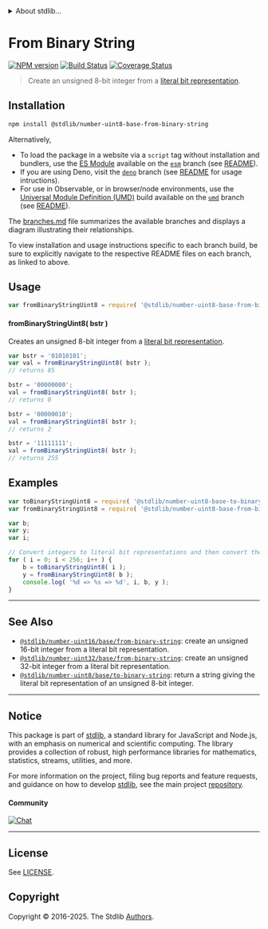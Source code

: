 <!--

@license Apache-2.0

Copyright (c) 2018 The Stdlib Authors.

Licensed under the Apache License, Version 2.0 (the "License");
you may not use this file except in compliance with the License.
You may obtain a copy of the License at

   http://www.apache.org/licenses/LICENSE-2.0

Unless required by applicable law or agreed to in writing, software
distributed under the License is distributed on an "AS IS" BASIS,
WITHOUT WARRANTIES OR CONDITIONS OF ANY KIND, either express or implied.
See the License for the specific language governing permissions and
limitations under the License.

-->


<details>
  <summary>
    About stdlib...
  </summary>
  <p>We believe in a future in which the web is a preferred environment for numerical computation. To help realize this future, we've built stdlib. stdlib is a standard library, with an emphasis on numerical and scientific computation, written in JavaScript (and C) for execution in browsers and in Node.js.</p>
  <p>The library is fully decomposable, being architected in such a way that you can swap out and mix and match APIs and functionality to cater to your exact preferences and use cases.</p>
  <p>When you use stdlib, you can be absolutely certain that you are using the most thorough, rigorous, well-written, studied, documented, tested, measured, and high-quality code out there.</p>
  <p>To join us in bringing numerical computing to the web, get started by checking us out on <a href="https://github.com/stdlib-js/stdlib">GitHub</a>, and please consider <a href="https://opencollective.com/stdlib">financially supporting stdlib</a>. We greatly appreciate your continued support!</p>
</details>

# From Binary String

[![NPM version][npm-image]][npm-url] [![Build Status][test-image]][test-url] [![Coverage Status][coverage-image]][coverage-url] <!-- [![dependencies][dependencies-image]][dependencies-url] -->

> Create an unsigned 8-bit integer from a [literal bit representation][@stdlib/number/uint8/base/to-binary-string].

<section class="installation">

## Installation

```bash
npm install @stdlib/number-uint8-base-from-binary-string
```

Alternatively,

-   To load the package in a website via a `script` tag without installation and bundlers, use the [ES Module][es-module] available on the [`esm`][esm-url] branch (see [README][esm-readme]).
-   If you are using Deno, visit the [`deno`][deno-url] branch (see [README][deno-readme] for usage intructions).
-   For use in Observable, or in browser/node environments, use the [Universal Module Definition (UMD)][umd] build available on the [`umd`][umd-url] branch (see [README][umd-readme]).

The [branches.md][branches-url] file summarizes the available branches and displays a diagram illustrating their relationships.

To view installation and usage instructions specific to each branch build, be sure to explicitly navigate to the respective README files on each branch, as linked to above.

</section>

<section class="usage">

## Usage

```javascript
var fromBinaryStringUint8 = require( '@stdlib/number-uint8-base-from-binary-string' );
```

#### fromBinaryStringUint8( bstr )

Creates an unsigned 8-bit integer from a [literal bit representation][@stdlib/number/uint8/base/to-binary-string].

```javascript
var bstr = '01010101';
var val = fromBinaryStringUint8( bstr );
// returns 85

bstr = '00000000';
val = fromBinaryStringUint8( bstr );
// returns 0

bstr = '00000010';
val = fromBinaryStringUint8( bstr );
// returns 2

bstr = '11111111';
val = fromBinaryStringUint8( bstr );
// returns 255
```

</section>

<!-- /.usage -->

<section class="examples">

## Examples

<!-- eslint no-undef: "error" -->

```javascript
var toBinaryStringUint8 = require( '@stdlib/number-uint8-base-to-binary-string' );
var fromBinaryStringUint8 = require( '@stdlib/number-uint8-base-from-binary-string' );

var b;
var y;
var i;

// Convert integers to literal bit representations and then convert them back...
for ( i = 0; i < 256; i++ ) {
    b = toBinaryStringUint8( i );
    y = fromBinaryStringUint8( b );
    console.log( '%d => %s => %d', i, b, y );
}
```

</section>

<!-- /.examples -->

<!-- Section for related `stdlib` packages. Do not manually edit this section, as it is automatically populated. -->

<section class="related">

* * *

## See Also

-   <span class="package-name">[`@stdlib/number-uint16/base/from-binary-string`][@stdlib/number/uint16/base/from-binary-string]</span><span class="delimiter">: </span><span class="description">create an unsigned 16-bit integer from a literal bit representation.</span>
-   <span class="package-name">[`@stdlib/number-uint32/base/from-binary-string`][@stdlib/number/uint32/base/from-binary-string]</span><span class="delimiter">: </span><span class="description">create an unsigned 32-bit integer from a literal bit representation.</span>
-   <span class="package-name">[`@stdlib/number-uint8/base/to-binary-string`][@stdlib/number/uint8/base/to-binary-string]</span><span class="delimiter">: </span><span class="description">return a string giving the literal bit representation of an unsigned 8-bit integer.</span>

</section>

<!-- /.related -->

<!-- Section for all links. Make sure to keep an empty line after the `section` element and another before the `/section` close. -->


<section class="main-repo" >

* * *

## Notice

This package is part of [stdlib][stdlib], a standard library for JavaScript and Node.js, with an emphasis on numerical and scientific computing. The library provides a collection of robust, high performance libraries for mathematics, statistics, streams, utilities, and more.

For more information on the project, filing bug reports and feature requests, and guidance on how to develop [stdlib][stdlib], see the main project [repository][stdlib].

#### Community

[![Chat][chat-image]][chat-url]

---

## License

See [LICENSE][stdlib-license].


## Copyright

Copyright &copy; 2016-2025. The Stdlib [Authors][stdlib-authors].

</section>

<!-- /.stdlib -->

<!-- Section for all links. Make sure to keep an empty line after the `section` element and another before the `/section` close. -->

<section class="links">

[npm-image]: http://img.shields.io/npm/v/@stdlib/number-uint8-base-from-binary-string.svg
[npm-url]: https://npmjs.org/package/@stdlib/number-uint8-base-from-binary-string

[test-image]: https://github.com/stdlib-js/number-uint8-base-from-binary-string/actions/workflows/test.yml/badge.svg?branch=main
[test-url]: https://github.com/stdlib-js/number-uint8-base-from-binary-string/actions/workflows/test.yml?query=branch:main

[coverage-image]: https://img.shields.io/codecov/c/github/stdlib-js/number-uint8-base-from-binary-string/main.svg
[coverage-url]: https://codecov.io/github/stdlib-js/number-uint8-base-from-binary-string?branch=main

<!--

[dependencies-image]: https://img.shields.io/david/stdlib-js/number-uint8-base-from-binary-string.svg
[dependencies-url]: https://david-dm.org/stdlib-js/number-uint8-base-from-binary-string/main

-->

[chat-image]: https://img.shields.io/gitter/room/stdlib-js/stdlib.svg
[chat-url]: https://app.gitter.im/#/room/#stdlib-js_stdlib:gitter.im

[stdlib]: https://github.com/stdlib-js/stdlib

[stdlib-authors]: https://github.com/stdlib-js/stdlib/graphs/contributors

[umd]: https://github.com/umdjs/umd
[es-module]: https://developer.mozilla.org/en-US/docs/Web/JavaScript/Guide/Modules

[deno-url]: https://github.com/stdlib-js/number-uint8-base-from-binary-string/tree/deno
[deno-readme]: https://github.com/stdlib-js/number-uint8-base-from-binary-string/blob/deno/README.md
[umd-url]: https://github.com/stdlib-js/number-uint8-base-from-binary-string/tree/umd
[umd-readme]: https://github.com/stdlib-js/number-uint8-base-from-binary-string/blob/umd/README.md
[esm-url]: https://github.com/stdlib-js/number-uint8-base-from-binary-string/tree/esm
[esm-readme]: https://github.com/stdlib-js/number-uint8-base-from-binary-string/blob/esm/README.md
[branches-url]: https://github.com/stdlib-js/number-uint8-base-from-binary-string/blob/main/branches.md

[stdlib-license]: https://raw.githubusercontent.com/stdlib-js/number-uint8-base-from-binary-string/main/LICENSE

[@stdlib/number/uint8/base/to-binary-string]: https://github.com/stdlib-js/number-uint8-base-to-binary-string

<!-- <related-links> -->

[@stdlib/number/uint16/base/from-binary-string]: https://github.com/stdlib-js/number-uint16-base-from-binary-string

[@stdlib/number/uint32/base/from-binary-string]: https://github.com/stdlib-js/number-uint32-base-from-binary-string

<!-- </related-links> -->

</section>

<!-- /.links -->
